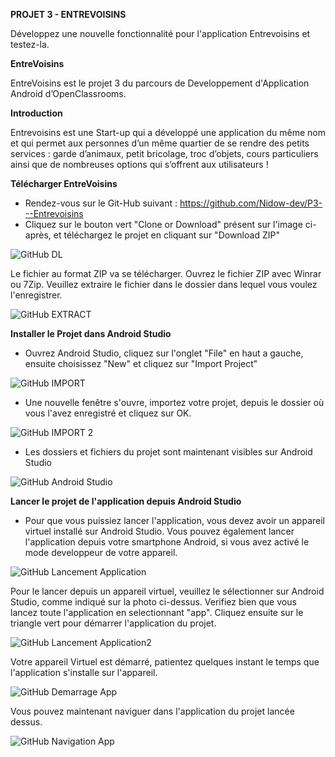 **PROJET 3 - ENTREVOISINS**

Développez une nouvelle fonctionnalité pour l'application Entrevoisins et testez-la.


**EntreVoisins**

EntreVoisins est le projet 3 du parcours de Developpement d'Application Android d’OpenClassrooms.


**Introduction**

Entrevoisins est une Start-up qui a développé une application du même nom et qui permet aux personnes d’un même quartier de se rendre des petits services : garde d’animaux, petit bricolage, troc d’objets, cours particuliers ainsi que de nombreuses options qui s’offrent aux utilisateurs !


**Télécharger EntreVoisins**

- Rendez-vous sur le Git-Hub suivant : https://github.com/Nidow-dev/P3---Entrevoisins
- Cliquez sur le bouton vert "Clone or Download" présent sur l'image ci-après, et téléchargez le projet en cliquant sur "Download ZIP"

![GitHub DL](/1.jpg)

Le fichier au format ZIP va se télécharger. Ouvrez le fichier ZIP avec Winrar ou 7Zip. Veuillez extraire le fichier dans le dossier dans lequel vous voulez l'enregistrer.

![GitHub EXTRACT](/2.jpg)


**Installer le Projet dans Android Studio**
- Ouvrez Android Studio, cliquez sur l'onglet "File" en haut a gauche, ensuite choisissez "New" et cliquez sur "Import Project"

![GitHub IMPORT](/3.jpg)

- Une nouvelle fenêtre s'ouvre, importez votre projet, depuis le dossier où vous l'avez enregistré et cliquez sur OK.

![GitHub IMPORT 2](/4.jpg)

- Les dossiers et fichiers du projet sont maintenant visibles sur Android Studio

![GitHub Android Studio](/5.jpg)


**Lancer le projet de l'application depuis Android Studio**

- Pour que vous puissiez lancer l'application, vous devez avoir un appareil virtuel installé sur Android Studio. Vous pouvez également lancer l'application depuis votre smartphone Android, si vous avez activé le mode developpeur de votre appareil. 

![GitHub Lancement Application](/6.jpg)

Pour le lancer depuis un appareil virtuel, veuillez le sélectionner sur Android Studio, comme indiqué sur la photo ci-dessus. Verifiez bien que vous lancez toute l'application en selectionnant "app". Cliquez ensuite sur le triangle vert pour démarrer l'application du projet.

![GitHub Lancement Application2](/7.jpg)

Votre appareil Virtuel est démarré, patientez quelques instant le temps que l'application s'installe sur l'appareil. 

![GitHub Demarrage App](/8.JPG)

Vous pouvez maintenant naviguer dans l'application du projet lancée dessus.

![GitHub Navigation App](/9.JPG)





